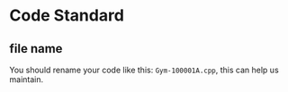# Code Standard

## file name

You should rename your code like this: `Gym-100001A.cpp`, this can help us maintain.